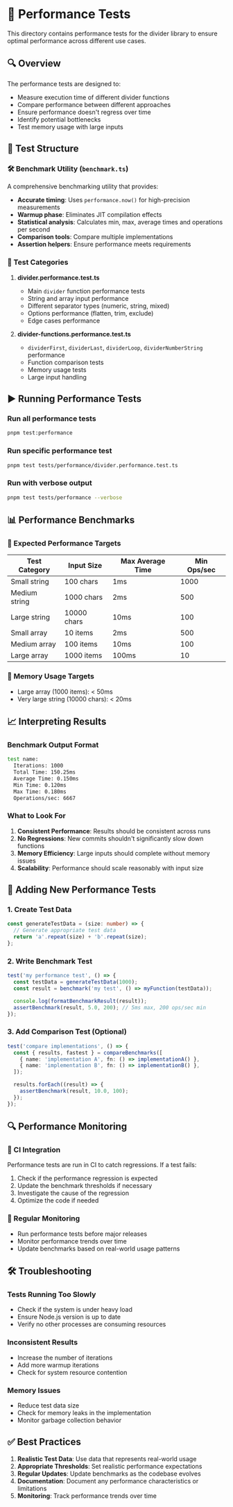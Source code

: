 # 🚀 Performance Tests

This directory contains performance tests for the divider library to ensure optimal performance across different use cases.

## 🔍 Overview

The performance tests are designed to:

- Measure execution time of different divider functions
- Compare performance between different approaches
- Ensure performance doesn't regress over time
- Identify potential bottlenecks
- Test memory usage with large inputs

## 🧱 Test Structure

### 🛠️ Benchmark Utility (`benchmark.ts`)

A comprehensive benchmarking utility that provides:

- **Accurate timing**: Uses `performance.now()` for high-precision measurements
- **Warmup phase**: Eliminates JIT compilation effects
- **Statistical analysis**: Calculates min, max, average times and operations per second
- **Comparison tools**: Compare multiple implementations
- **Assertion helpers**: Ensure performance meets requirements

### 🧪 Test Categories

1. **divider.performance.test.ts**

   - Main `divider` function performance tests
   - String and array input performance
   - Different separator types (numeric, string, mixed)
   - Options performance (flatten, trim, exclude)
   - Edge cases performance

2. **divider-functions.performance.test.ts**
   - `dividerFirst`, `dividerLast`, `dividerLoop`, `dividerNumberString` performance
   - Function comparison tests
   - Memory usage tests
   - Large input handling

## ▶️ Running Performance Tests

### Run all performance tests

```bash
pnpm test:performance
```

### Run specific performance test

```bash
pnpm test tests/performance/divider.performance.test.ts
```

### Run with verbose output

```bash
pnpm test tests/performance --verbose
```

## 📊 Performance Benchmarks

### 🎯 Expected Performance Targets

| Test Category | Input Size  | Max Average Time | Min Ops/sec |
| ------------- | ----------- | ---------------- | ----------- |
| Small string  | 100 chars   | 1ms              | 1000        |
| Medium string | 1000 chars  | 2ms              | 500         |
| Large string  | 10000 chars | 10ms             | 100         |
| Small array   | 10 items    | 2ms              | 500         |
| Medium array  | 100 items   | 10ms             | 100         |
| Large array   | 1000 items  | 100ms            | 10          |

### 💾 Memory Usage Targets

- Large array (1000 items): < 50ms
- Very large string (10000 chars): < 20ms

## 📈 Interpreting Results

### Benchmark Output Format

```sh
test name:
  Iterations: 1000
  Total Time: 150.25ms
  Average Time: 0.150ms
  Min Time: 0.120ms
  Max Time: 0.180ms
  Operations/sec: 6667
```

### What to Look For

1. **Consistent Performance**: Results should be consistent across runs
2. **No Regressions**: New commits shouldn't significantly slow down functions
3. **Memory Efficiency**: Large inputs should complete without memory issues
4. **Scalability**: Performance should scale reasonably with input size

## 🧪 Adding New Performance Tests

### 1. Create Test Data

```typescript
const generateTestData = (size: number) => {
  // Generate appropriate test data
  return 'a'.repeat(size) + 'b'.repeat(size);
};
```

### 2. Write Benchmark Test

```typescript
test('my performance test', () => {
  const testData = generateTestData(1000);
  const result = benchmark('my test', () => myFunction(testData));

  console.log(formatBenchmarkResult(result));
  assertBenchmark(result, 5.0, 200); // 5ms max, 200 ops/sec min
});
```

### 3. Add Comparison Test (Optional)

```typescript
test('compare implementations', () => {
  const { results, fastest } = compareBenchmarks([
    { name: 'implementation A', fn: () => implementationA() },
    { name: 'implementation B', fn: () => implementationB() },
  ]);

  results.forEach((result) => {
    assertBenchmark(result, 10.0, 100);
  });
});
```

## 🔍 Performance Monitoring

### 🤖 CI Integration

Performance tests are run in CI to catch regressions. If a test fails:

1. Check if the performance regression is expected
2. Update the benchmark thresholds if necessary
3. Investigate the cause of the regression
4. Optimize the code if needed

### 📆 Regular Monitoring

- Run performance tests before major releases
- Monitor performance trends over time
- Update benchmarks based on real-world usage patterns

## 🛠️ Troubleshooting

### Tests Running Too Slowly

- Check if the system is under heavy load
- Ensure Node.js version is up to date
- Verify no other processes are consuming resources

### Inconsistent Results

- Increase the number of iterations
- Add more warmup iterations
- Check for system resource contention

### Memory Issues

- Reduce test data size
- Check for memory leaks in the implementation
- Monitor garbage collection behavior

## ✅ Best Practices

1. **Realistic Test Data**: Use data that represents real-world usage
2. **Appropriate Thresholds**: Set realistic performance expectations
3. **Regular Updates**: Update benchmarks as the codebase evolves
4. **Documentation**: Document any performance characteristics or limitations
5. **Monitoring**: Track performance trends over time
